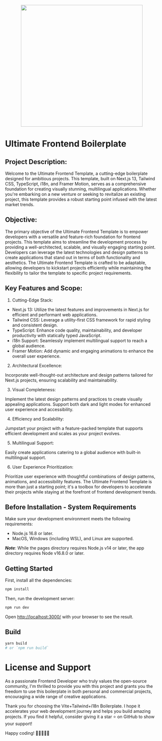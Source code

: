 <p align="center"><img src="https://i.imgur.com/R6PtbVq.png" width="400"></p>


# Ultimate Frontend Boilerplate
## Project Description:
Welcome to the Ultimate Frontend Template, a cutting-edge boilerplate designed for ambitious projects. This template, built on Next.js 13, Tailwind CSS, TypeScript, i18n, and Framer Motion, serves as a comprehensive foundation for creating visually stunning, multilingual applications. Whether you're embarking on a new venture or seeking to revitalize an existing project, this template provides a robust starting point infused with the latest market trends.

## Objective:
The primary objective of the Ultimate Frontend Template is to empower developers with a versatile and feature-rich foundation for frontend projects. This template aims to streamline the development process by providing a well-architected, scalable, and visually engaging starting point. Developers can leverage the latest technologies and design patterns to create applications that stand out in terms of both functionality and aesthetics. The Ultimate Frontend Template is crafted to be adaptable, allowing developers to kickstart projects efficiently while maintaining the flexibility to tailor the template to specific project requirements.

## Key Features and Scope:


1. Cutting-Edge Stack:

- Next.js 13: Utilize the latest features and improvements in Next.js for efficient and performant web applications.
- Tailwind CSS: Leverage a utility-first CSS framework for rapid styling and consistent design.
- TypeScript: Enhance code quality, maintainability, and developer productivity with statically typed JavaScript.
- i18n Support: Seamlessly implement multilingual support to reach a global audience.
- Framer Motion: Add dynamic and engaging animations to enhance the overall user experience.

2. Architectural Excellence:

Incorporate well-thought-out architecture and design patterns tailored for Next.js projects, ensuring scalability and maintainability.

3. Visual Completeness:

Implement the latest design patterns and practices to create visually appealing applications.
Support both dark and light modes for enhanced user experience and accessibility.

4. Efficiency and Scalability:

Jumpstart your project with a feature-packed template that supports efficient development and scales as your project evolves.

5. Multilingual Support:

Easily create applications catering to a global audience with built-in multilingual support.

6. User Experience Prioritization:

Prioritize user experience with thoughtful combinations of design patterns, animations, and accessibility features.
The Ultimate Frontend Template is more than just a starting point; it's a toolbox for developers to accelerate their projects while staying at the forefront of frontend development trends.


## Before Installation - System Requirements
Make sure your development environment meets the following requirements:

- Node.js 16.8 or later.
- MacOS, Windows (including WSL), and Linux are supported.

**_Note_**: While the pages directory requires Node.js v14 or later, the app directory requires Node v16.8.0 or later.

## Getting Started

First, install all the dependencies:

```bash
npm install

```

Then, run the development server:

```bash
npm run dev

```

Open <a href="http://localhost:3000/" target="_blank" rel="noreferrer">http://localhost:3000/</a> with your browser to see the result.



## Build

```bash
yarn build
# or `npm run build`
```
# License and Support

As a passionate Frontend Developer who truly values the open-source community, I'm thrilled to provide you with this project and grants you the freedom to use this boilerplate in both personal and commercial projects, encouraging a wide range of creative applications.


Thank you for choosing the Vite+Tailwind+i18n Boilerplate. I hope it accelerates your web development journey and helps you build amazing projects. If you find it helpful, consider giving it a star ⭐️ on GitHub to show your support!

Happy coding! 🚀👨‍💻👩‍💻
